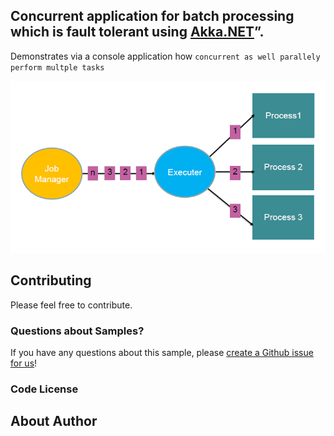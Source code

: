 ﻿## Concurrent application for batch processing which is fault tolerant using [Akka.NET](http://getakka.net/ "Akka.NET - .NET distributed actor framework")”. 
Demonstrates via a console application how `concurrent as well parallely perform multple tasks` 

![Image of Workflow](/Concurrent_Application/Workflow.PNG)

## Contributing

Please feel free to contribute.

### Questions about Samples?

If you have any questions about this sample, please [create a Github issue for us](https://github.com/vtthombre/Generic-Batch-Processor-using-Akka.NET/issues)!

### Code License


## About Author






